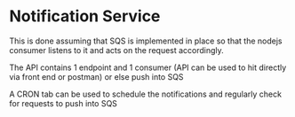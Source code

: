 # Notification Service

This is done assuming that SQS is implemented in place so that the nodejs consumer listens to it and acts on the request accordingly.

The API contains 1 endpoint and 1 consumer 
(API can be used to hit directly via front end or postman)
or else push into SQS

A CRON tab can be used to schedule the notifications and regularly check for requests to push into SQS
  


